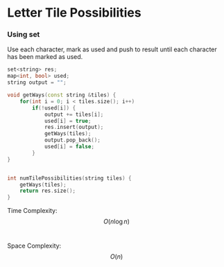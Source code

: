 # Letter Tile Possibilities

### Using set

Use each character, mark as used and push to result until each character has been marked as used.&#x20;

```cpp
set<string> res;
map<int, bool> used;
string output = "";

void getWays(const string &tiles) {
    for(int i = 0; i < tiles.size(); i++) 
        if(!used[i]) {
            output += tiles[i];
            used[i] = true;
            res.insert(output);
            getWays(tiles);
            output.pop_back();    
            used[i] = false;
        }
}


int numTilePossibilities(string tiles) {
    getWays(tiles);
    return res.size();
}
```

Time Complexity: $$O(n\log n)$$​

Space Complexity: $$O(n)$$​
